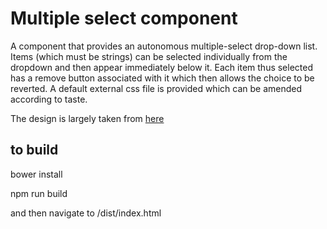 Multiple select component
=========================

A component that provides an autonomous multiple-select drop-down list.  Items (which must be strings) can be selected individually from the dropdown and then appear immediately below it.  Each item thus selected has a remove button associated with it which then allows the choice to be reverted. A default external css file is provided which can be amended according to taste.

The design is largely taken from [here](http://www.suumit.com/projects/bsmSelect/examples/example_results.php)


to build 
--------

   bower install

   npm run build

   and then navigate to /dist/index.html   